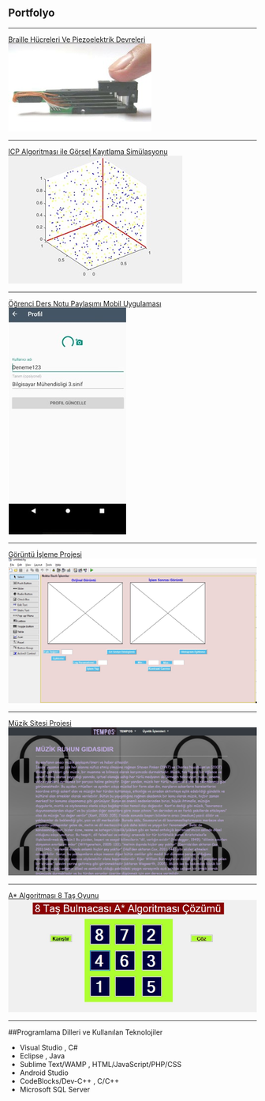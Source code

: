 ## Portfolyo

---

[Braille Hücreleri Ve Piezoelektrik Devreleri](/braillehücreleri)
<img src="images/1.jpg?raw=true"/>

---
[ICP Algoritması ile Görsel Kayıtlama Simülasyonu](/icp)
<img src="images/2.jpg?raw=true"/>

---
[Öğrenci Ders Notu Paylaşımı Mobil Uygulaması](/mobiluygulama)
<img src="images/3.jpg?raw=true"/>

---
[Görüntü İşleme Projesi](/goruntuisleme)
<img src="images/222.jpg?raw=true"/>

---
[Müzik Sitesi Projesi](/müziksitesi)
<img src="images/4.jpg?raw=true"/>

---
[A* Algoritması 8 Taş Oyunu](/astar8puzzle)
<img src="images/5.jpg?raw=true"/>


---
##Programlama Dilleri ve Kullanılan Teknolojiler
- Visual Studio , C#
- Eclipse , Java
- Sublime Text/WAMP , HTML/JavaScript/PHP/CSS
- Android Studio
- CodeBlocks/Dev-C++ , C/C++
- Microsoft SQL Server
